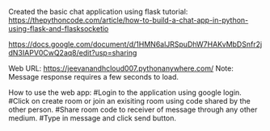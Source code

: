 Created the basic chat application using flask tutorial:  https://thepythoncode.com/article/how-to-build-a-chat-app-in-python-using-flask-and-flasksocketio

https://docs.google.com/document/d/1HMN6alJRSpuDhW7HAKvMbDSnfr2jdN3IAPV0CwQ2aq8/edit?usp=sharing

Web URL: https://jeevanandhcloud007.pythonanywhere.com/
Note: Message response requires a few seconds to load.

How to use the web app: 
#Login to the application using google login.
#Click on create room or join an exisiting room using code shared by the other person.
#Share room code to receiver of message through any other medium.
#Type in message and click send button.
